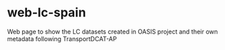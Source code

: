 # web-lc-spain
Web page to show the LC datasets created in OASIS project and their own metadata following TransportDCAT-AP
